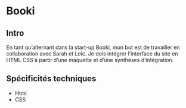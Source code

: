 # Booki

## Intro
En tant qu’alternant dans la start-up Booki, mon but est de travailler en collaboration avec Sarah et Loîc. 
Je dois intégrer l’interface du site en HTML CSS à partir d’une maquette et d’une synthèses d’intégration.

## Spécificités techniques
- Html
- CSS
